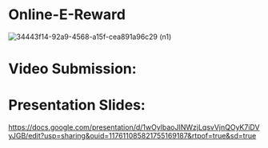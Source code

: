 # Online-E-Reward
![34443f14-92a9-4568-a15f-cea891a96c29 (n1)](https://user-images.githubusercontent.com/81191657/202991239-7d3725f6-7046-4a68-b8cb-93ee5a2fe292.png)

# Video Submission:


# Presentation Slides:
https://docs.google.com/presentation/d/1wOylbaoJINWzjLqsvVjnQOyK7iDVyJGB/edit?usp=sharing&ouid=117611085821755169187&rtpof=true&sd=true

